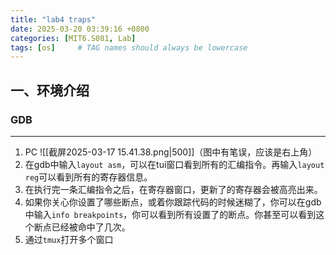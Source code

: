 ```yaml
---
title: "lab4 traps"
date: 2025-03-20 03:39:16 +0800
categories: [MIT6.S081, Lab]
tags: [os]     # TAG names should always be lowercase
---
```

## 一、环境介绍
###  GDB
---
1. PC
   ![[截屏2025-03-17 15.41.38.png|500]]（图中有笔误，应该是右上角）
2. 在gdb中输入`layout asm`，可以在tui窗口看到所有的汇编指令。再输入`layout reg`可以看到所有的寄存器信息。
3. 在执行完一条汇编指令之后，在寄存器窗口，更新了的寄存器会被高亮出来。
4. 如果你关心你设置了哪些断点，或着你跟踪代码的时候迷糊了，你可以在gdb中输入`info breakpoints`，你可以看到所有设置了的断点。你甚至可以看到这个断点已经被命中了几次。
5. 通过`tmux`打开多个窗口
